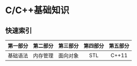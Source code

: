 # C/C++基础知识

## 快速索引
| 第一部分 | 第二部分 | 第三部分 | 第四部分 | 第五部分 |
|:-------:|:-------:|:--------:|:-------:|:-------:|
| 基础语法 | 内存管理 | 面向对象 |   STL   |  C++11  |
